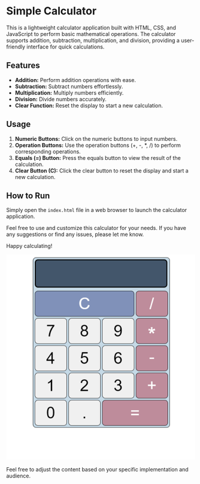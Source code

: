 
# Simple Calculator

This is a lightweight calculator application built with HTML, CSS, and JavaScript to perform basic mathematical operations. The calculator supports addition, subtraction, multiplication, and division, providing a user-friendly interface for quick calculations.

## Features

- **Addition:** Perform addition operations with ease.
- **Subtraction:** Subtract numbers effortlessly.
- **Multiplication:** Multiply numbers efficiently.
- **Division:** Divide numbers accurately.
- **Clear Function:** Reset the display to start a new calculation.

## Usage

1. **Numeric Buttons:** Click on the numeric buttons to input numbers.
2. **Operation Buttons:** Use the operation buttons (+, -, *, /) to perform corresponding operations.
3. **Equals (=) Button:** Press the equals button to view the result of the calculation.
4. **Clear Button (C):** Click the clear button to reset the display and start a new calculation.

## How to Run

Simply open the `index.html` file in a web browser to launch the calculator application.

Feel free to use and customize this calculator for your needs. If you have any suggestions or find any issues, please let me know.

Happy calculating!

![Image Alt Text](calc-picture.png)

Feel free to adjust the content based on your specific implementation and audience.
